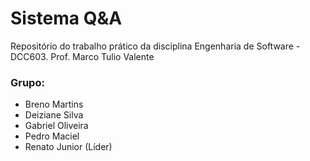 # Sistema Q&A
Repositório do trabalho prático da disciplina Engenharia de Software - DCC603. 
Prof. Marco Tulio Valente

### Grupo:
- Breno Martins
- Deiziane Silva
- Gabriel Oliveira
- Pedro Maciel
- Renato Junior (Líder)

